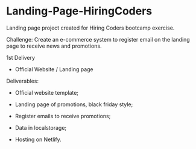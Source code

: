 # Landing-Page-HiringCoders
Landing page project created for Hiring Coders bootcamp exercise.


Challenge: Create an e-commerce system to register email on the landing page to receive news and promotions.


1st Delivery

- Official Website / Landing page


Deliverables:

- Official website template;

- Landing page of promotions, black friday style;

- Register emails to receive promotions;

- Data in localstorage;

- Hosting on Netlify.
